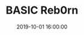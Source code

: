 ---
layout: blog
title: BASIC Reb0rn
date: 2019-10-01 16:00:00
blog-category: Basic Reb0rn Devlog
image: assets/BasicReb0rn/icon.png
---